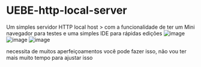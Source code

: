 # UEBE-http-local-server
Um simples servidor HTTP local host > com a funcionalidade de ter um Mini navegador para testes e uma simples IDE para rápidas edições
![image](https://github.com/Valdemir-DSW/UEBE-http-local-server/assets/134114016/36685c10-d6ee-4ec9-8843-50470762a2c2)
![image](https://github.com/Valdemir-DSW/UEBE-http-local-server/assets/134114016/bd0113dd-e474-4219-972a-b783bd8c60e0)
![image](https://github.com/Valdemir-DSW/UEBE-http-local-server/assets/134114016/a5c7fa68-dffb-4c9d-9a0b-d078fbc9cfa0)

necessita de muitos aperfeiçoamentos você pode fazer isso, não vou ter mais muito tempo para ajustar isso
